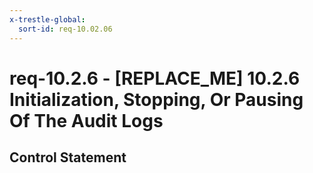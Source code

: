 ```yaml
---
x-trestle-global:
  sort-id: req-10.02.06
---
```


# req-10.2.6 - \[REPLACE_ME\] 10.2.6 Initialization, Stopping, Or Pausing Of The Audit Logs

## Control Statement
